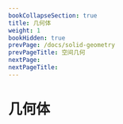 ```yaml
---
bookCollapseSection: true
title: 几何体
weight: 1
bookHidden: true
prevPage: /docs/solid-geometry
prevPageTitle: 空间几何
nextPage: 
nextPageTitle: 
---
```


# 几何体

